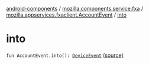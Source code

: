 [android-components](../../index.md) / [mozilla.components.service.fxa](../index.md) / [mozilla.appservices.fxaclient.AccountEvent](index.md) / [into](./into.md)

# into

`fun AccountEvent.into(): `[`DeviceEvent`](../../mozilla.components.concept.sync/-device-event/index.md) [(source)](https://github.com/mozilla-mobile/android-components/blob/master/components/service/firefox-accounts/src/main/java/mozilla/components/service/fxa/Types.kt#L186)